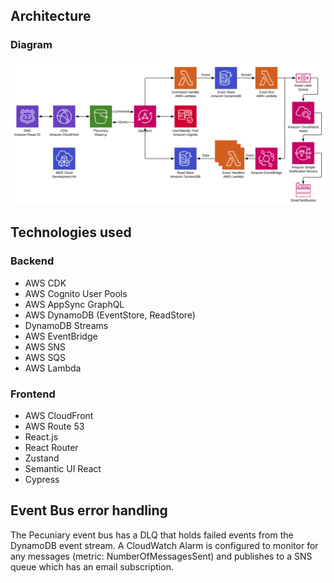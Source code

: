 ## Architecture

### Diagram

![Top Level](diagrams/toplevel.jpg)

## Technologies used

### Backend

- AWS CDK
- AWS Cognito User Pools
- AWS AppSync GraphQL
- AWS DynamoDB (EventStore, ReadStore)
- DynamoDB Streams
- AWS EventBridge
- AWS SNS
- AWS SQS
- AWS Lambda

### Frontend

- AWS CloudFront
- AWS Route 53
- React.js
- React Router
- Zustand
- Semantic UI React
- Cypress

## Event Bus error handling

The Pecuniary event bus has a DLQ that holds failed events from the DynamoDB event stream. A CloudWatch Alarm is configured to monitor for any messages (metric: NumberOfMessagesSent) and publishes to a SNS queue which has an email subscription.
